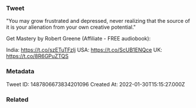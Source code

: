 ### Tweet
"You may grow frustrated and depressed, never realizing that the source of it is your alienation from your own creative potential."

Get Mastery by Robert Greene (Affiliate - FREE audiobook):

India: https://t.co/szETuTFzIj
USA: https://t.co/ScUB1ENQce
UK: https://t.co/8R6GPuZTQS

### Metadata
Tweet ID: 1487806673834201096
Created At: 2022-01-30T15:15:27.000Z

### Related

